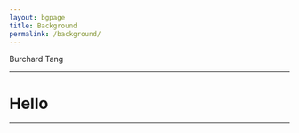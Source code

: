 ```yaml
---
layout: bgpage
title: Background
permalink: /background/
---
```


<div class="cv-title">Burchard Tang</div>

---
# Hello
---


